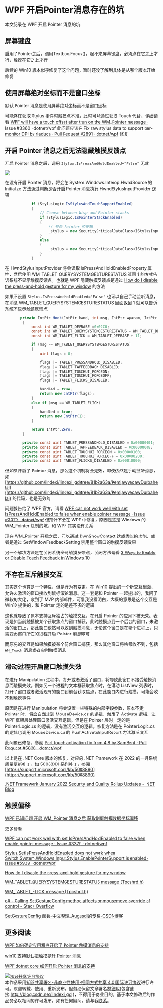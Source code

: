 
# WPF 开启Pointer消息存在的坑

本文记录在 WPF 开启 Pointer 消息的坑

<!--more-->


<!-- CreateTime:2019/12/24 14:33:41 -->



## 屏幕键盘

启用了Pointer之后，调用Textbox.Focus()，起不来屏幕键盘，必须点在它之上才行，触摸在它之上才行

后续的 Win10 版本似乎修复了这个问题，暂时还没了解到具体是从哪个版本开始修复

## 使用屏幕绝对坐标而不是窗口坐标

默认 Pointer 消息是使用屏幕绝对坐标而不是窗口坐标

可能存在获取 Stylus 事件时触摸点不准，此时可以通过获取 Touch 代替，详细请看 [WPF will have a touch offset after trun on the WM_Pointer message · Issue #3360 · dotnet/wpf](https://github.com/dotnet/wpf/issues/3360 ) 此问题应该在 [Fix raw stylus data to support per-monitor DPI by rladuca · Pull Request #2891 · dotnet/wpf](https://github.com/dotnet/wpf/pull/2891 ) 修复

## 开启 Pointer 消息之后无法隐藏触摸反馈点

开启 Pointer 消息之后，调用 `Stylus.IsPressAndHoldEnabled="False"` 无效

![](http://image.acmx.xyz/lindexi%2FWPF%2520can%2520not%2520work%2520well%2520with%2520set%2520IsPressAndHoldEnabled%2520to%2520false%2520when%2520enable%2520pointer%2520message.gif)

在没有开启 Pointer 消息，将会在 System.Windows.Interop.HwndSource 的 Initialize 方法通过判断是否开启 Pointer 消息执行 HwndStylusInputProvider 逻辑

```csharp
            if (StylusLogic.IsStylusAndTouchSupportEnabled)
            {
                // Choose between Wisp and Pointer stacks
                if (StylusLogic.IsPointerStackEnabled)
                {
                	// 开启 Pointer 的逻辑
                    _stylus = new SecurityCriticalDataClass<IStylusInputProvider>(new HwndPointerInputProvider(this));
                }
                else
                {
                    _stylus = new SecurityCriticalDataClass<IStylusInputProvider>(new HwndStylusInputProvider(this));
                }
            }
```

在 HwndStylusInputProvider 将会读取 IsPressAndHoldEnabledProperty 属性，然后使用 WM_TABLET_QUERYSYSTEMGESTURESTATUS 返回 1 的方式告诉系统不显示触摸反馈点。也就是 WPF 隐藏触摸反馈点是通过 [How do I disable the press-and-hold gesture for my window](https://devblogs.microsoft.com/oldnewthing/20170227-00/?p=95585 ) 的方法

如果不设置 `Stylus.IsPressAndHoldEnabled="False"` 也可以自己手动监听消息，在消息 WM_TABLET_QUERYSYSTEMGESTURESTATUS 里面返回 1 就可以告诉系统不显示触摸反馈点

```csharp
       private IntPtr Hook(IntPtr hwnd, int msg, IntPtr wparam, IntPtr lparam, ref bool handled)
        {
            const int WM_TABLET_DEFBASE =0x02C0;
            const int WM_TABLET_QUERYSYSTEMGESTURESTATUS = WM_TABLET_DEFBASE + 12;
            const int WM_TABLET_FLICK = WM_TABLET_DEFBASE + 11;

            if (msg == WM_TABLET_QUERYSYSTEMGESTURESTATUS)
            {
                uint flags = 0;

                flags |= TABLET_PRESSANDHOLD_DISABLED;
                flags |= TABLET_TAPFEEDBACK_DISABLED;
                flags |= TABLET_TOUCHUI_FORCEON;
                flags |= TABLET_TOUCHUI_FORCEOFF;
                flags |= TABLET_FLICKS_DISABLED;

                handled = true;
                return new IntPtr(flags);
            }
            else if (msg == WM_TABLET_FLICK)
            {
                handled = true;
                return new IntPtr(1);
            }

            return IntPtr.Zero;
        }

        private const uint TABLET_PRESSANDHOLD_DISABLED = 0x00000001;
        private const uint TABLET_TAPFEEDBACK_DISABLED = 0x00000008;
        private const uint TABLET_TOUCHUI_FORCEON = 0x00000100;
        private const uint TABLET_TOUCHUI_FORCEOFF = 0x00000200;
        private const uint TABLET_FLICKS_DISABLED = 0x00010000;
```

但如果开启了 Pointer 消息，那么这个机制将会无效，即使依然是手动监听消息，如 [https://github.com/lindexi/lindexi_gd/tree/81b2a63a/KemjawyecawDurbahelal](https://github.com/lindexi/lindexi_gd/tree/81b2a63a/KemjawyecawDurbahelal) 的代码，也是无效的

问题报告给了 WPF 官方，请看 [WPF can not work well with set IsPressAndHoldEnabled to false when enable pointer message · Issue #3379 · dotnet/wpf](https://github.com/dotnet/wpf/issues/3379 ) 但预计不会在 WPF 中修复，原因是这是 Windows 的 WM_Pointer 机制的坑，和 WPF 其实没有关系

现在 WM_Pointer 开启之后，可以通过 DwnShowContact 达成类似的功能，或者是通过 SetWindowFeedbackSetting 禁用整个窗口的触摸反馈效果

另一个解决方法是在关闭系统全局触摸反馈点，关闭方法请看 [3 Ways to Enable or Disable Touch Feedback in Windows 10](https://www.top-password.com/blog/enable-or-disable-touch-feedback-in-windows-10/ )

## 不存在互斥触摸交互

其实这个也算是一个特性，但是行为有变更。在 Win10 提出的一个新交互里面，允许未激活的窗口接收到鼠标滚轮消息。这一套是和 Pointer 一起提出的，我问了微软的大佬，收到了 MVP 内部邮件，可惜我没看明白，大概的意思是这个交互是 Win10 提供的，和 Pointer 走的是差不多的逻辑

这也就导致了原本支持互斥独占的触摸交互，在开启 Pointer 的应用下被无效。表现是如当前触摸被某个获取焦点的窗口捕获，此时触摸点到一个后台的窗口，未激活的窗口上，那此窗口依然可以收到触摸消息，无论这个窗口是在哪个进程上，只需要此窗口所在的进程开启 Pointer 消息即可

而原先的交互是如果触摸被某个前台窗口捕获，那么其他窗口将啥都收不到，包括 `WM_Touch` 消息或者实时触摸消息

## 滑动过程开启窗口触摸失效

在进行 Manipulation 过程中，打开或者激活了窗口，将导致此窗口不接受触摸消息而触摸失效。例如另一个进程的文本框获取焦点时，在滑动 ListView 列表时，打开了窗口或者激活现有的窗口到前台获取焦点，在此窗口内进行触摸，可能会收不到触摸事件

原因是在进行 Manipulation 将会设置一些特殊的内部字段参数，原本不走 Pointer 时，将会自然走到 MouseDevice.cs 的逻辑，触发了 Activate 逻辑，让 WPF 框架层处理窗口激活交互逻辑。但是在 Pointer 层时，走的是 PointerLogic.cs 的逻辑，没有激活交互的逻辑。修复方法是在 PointerLogic.cs 的逻辑也调用 MouseDevice.cs 的 PushActivateInputReport 方法激活交互

此问题已修复，参阅 [Port touch activation fix from 4.8 by SamBent · Pull Request #5836 · dotnet/wpf](https://github.com/dotnet/wpf/pull/5836 )

以上是在 .NET Core 版本的修复，对应的 .NET Framework 在 2022 的一月系统质量更新补丁，如 50088XX 系列补丁，参阅 [https://support.microsoft.com/kb/5008890](https://support.microsoft.com/kb/5008890)

[.NET Framework January 2022 Security and Quality Rollup Updates - .NET Blog](https://devblogs.microsoft.com/dotnet/net-framework-january-2022-security-and-quality-rollup-updates/ )

## 触摸偏移

[WPF 已知问题 开启 WM_Pointer 消息之后 获取副屏触摸数据坐标偏移](https://blog.lindexi.com/post/WPF-%E5%B7%B2%E7%9F%A5%E9%97%AE%E9%A2%98-%E5%BC%80%E5%90%AF-WM_Pointer-%E6%B6%88%E6%81%AF%E4%B9%8B%E5%90%8E-%E8%8E%B7%E5%8F%96%E5%89%AF%E5%B1%8F%E8%A7%A6%E6%91%B8%E6%95%B0%E6%8D%AE%E5%9D%90%E6%A0%87%E5%81%8F%E7%A7%BB.html )



更多请看

[WPF can not work well with set IsPressAndHoldEnabled to false when enable pointer message · Issue #3379 · dotnet/wpf](https://github.com/dotnet/wpf/issues/3379 )

[Stylus.SetIsPressAndHoldEnabled does not work when Switch.System.Windows.Input.Stylus.EnablePointerSupport is enabled · Issue #5939 · dotnet/wpf](https://github.com/dotnet/wpf/issues/5939 )

[How do I disable the press-and-hold gesture for my window](https://devblogs.microsoft.com/oldnewthing/20170227-00/?p=95585 )

[WM_TABLET_QUERYSYSTEMGESTURESTATUS message (Tpcshrd.h)](https://docs.microsoft.com/en-us/windows/win32/tablet/wm-tablet-querysystemgesturestatus-message )

[WM_TABLET_FLICK message (Tpcshrd.h)](https://docs.microsoft.com/en-us/windows/win32/tablet/wm-tablet-flick-message )

[c# - Calling SetGestureConfig method affects onmousemove override of control - Stack Overflow](https://stackoverflow.com/questions/53274234/calling-setgestureconfig-method-affects-onmousemove-override-of-control )

[SetGestureConfig 函数-中文整理_Augusdi的专栏-CSDN博客](https://blog.csdn.net/Augusdi/article/details/8885396 )

## 更多阅读

[WPF 如何确定应用程序开启了 Pointer 触摸消息的支持](https://blog.lindexi.com/post/WPF-%E5%A6%82%E4%BD%95%E7%A1%AE%E5%AE%9A%E5%BA%94%E7%94%A8%E7%A8%8B%E5%BA%8F%E5%BC%80%E5%90%AF%E4%BA%86-Pointer-%E8%A7%A6%E6%91%B8%E6%B6%88%E6%81%AF%E7%9A%84%E6%94%AF%E6%8C%81.html )

[win10 支持默认把触摸提升 Pointer 消息](https://blog.lindexi.com/post/win10-%E6%94%AF%E6%8C%81%E9%BB%98%E8%AE%A4%E6%8A%8A%E8%A7%A6%E6%91%B8%E6%8F%90%E5%8D%87-Pointer-%E6%B6%88%E6%81%AF.html) 

[WPF dotnet core 如何开启 Pointer 消息的支持](https://blog.lindexi.com/post/WPF-dotnet-core-%E5%A6%82%E4%BD%95%E5%BC%80%E5%90%AF-Pointer-%E6%B6%88%E6%81%AF%E7%9A%84%E6%94%AF%E6%8C%81.html )





<a rel="license" href="http://creativecommons.org/licenses/by-nc-sa/4.0/"><img alt="知识共享许可协议" style="border-width:0" src="https://licensebuttons.net/l/by-nc-sa/4.0/88x31.png" /></a><br />本作品采用<a rel="license" href="http://creativecommons.org/licenses/by-nc-sa/4.0/">知识共享署名-非商业性使用-相同方式共享 4.0 国际许可协议</a>进行许可。欢迎转载、使用、重新发布，但务必保留文章署名[林德熙](http://blog.csdn.net/lindexi_gd)(包含链接:http://blog.csdn.net/lindexi_gd )，不得用于商业目的，基于本文修改后的作品务必以相同的许可发布。如有任何疑问，请与我[联系](mailto:lindexi_gd@163.com)。